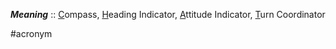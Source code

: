 ***Meaning*** :: <u>C</u>ompass, <u>H</u>eading Indicator, <u>A</u>ttitude Indicator, <u>T</u>urn Coordinator

#acronym